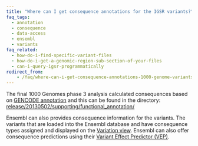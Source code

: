```yaml
---
title: "Where can I get consequence annotations for the IGSR variants?"
faq_tags:
  - annotation
  - consequence
  - data-access
  - ensembl
  - variants
faq_related:
  - how-do-i-find-specific-variant-files
  - how-do-i-get-a-genomic-region-sub-section-of-your-files
  - can-i-query-igsr-programmatically
redirect_from:
    - /faq/where-can-i-get-consequence-annotations-1000-genome-variants/
---
```


The final 1000 Genomes phase 3 analysis calculated consequences based on [GENCODE annotation](https://www.gencodegenes.org/human/release_19.html) and this can be found in the directory:
[release/20130502/supporting/functional_annotation/](http://ftp.1000genomes.ebi.ac.uk/vol1/ftp/release/20130502/supporting/functional_annotation/)

Ensembl can also provides consequence information for the variants. The variants that are loaded into the Ensembl database and have consequence types assigned and displayed on the [Variation view](http://www.ensembl.org/Homo_sapiens/Variation/Mappings?db=core;r=6:73415665-73416665;v=rs311685;vdb=variation;vf=167346058). Ensembl can also offer consequence predictions using their [Variant Effect Predictor (VEP)](http://www.ensembl.org/info/docs/tools/vep/index.html).

